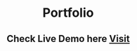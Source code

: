 <h1 align="center">Portfolio </h1>
<h2 align="center">Check Live Demo here <a href="https://hs-portfolio-rho.vercel.app/"  target="_blank"> Visit </a> </h2>
